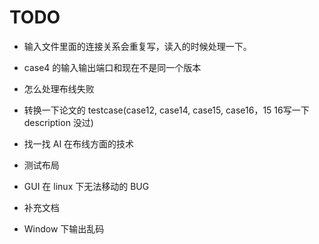 # TODO

- 输入文件里面的连接关系会重复写，读入的时候处理一下。
- case4 的输入输出端口和现在不是同一个版本
- 怎么处理布线失败
- 转换一下论文的 testcase(case12, case14, case15, case16，15 16写一下description 没过)
- 找一找 AI 在布线方面的技术

- 测试布局
- GUI 在 linux 下无法移动的 BUG
- 补充文档
- Window 下输出乱码
